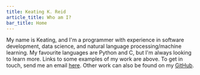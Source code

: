 ```yaml
---
title: Keating K. Reid
article_title: Who am I?
bar_title: Home
---
```

<p class="main_text">My name is Keating, and I'm a programmer with experience in software 
development, data science, and natural language processing/machine learning. 
My favourite languages are Python and C, but I'm always looking to learn more.
Links to some examples of my work are above. To get in touch, send
me an email <a href="mailto:headmen.synchro_0i@icloud.com" id="comms">here</a>.
Other work can also be found on my <a href="https://github.com/Keating950">GitHub</a>.
</p>
